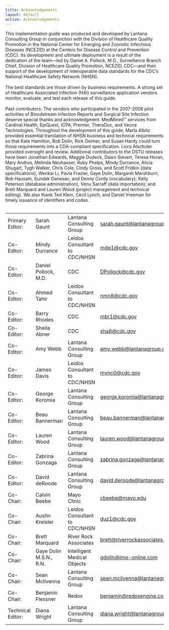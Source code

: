 ```yaml
---
title: Acknowledgements
layout: default
active: Acknowledgements
---
```



<div>
This implementation guide was produced and developed by Lantana Consulting Group in conjunction with the Division of Healthcare Quality Promotion in the National Center for Emerging and Zoonotic Infectious Diseases (NCEZID) at the Centers for Disease Control and Prevention (CDC). Its development and ultimate deployment is a result of the dedication of the team—led by Daniel A. Pollock, M.D., Surveillance Branch Chief, Division of Healthcare Quality Promotion, NCEZID, CDC—and their support of the development of interoperable data standards for the CDC’s National Healthcare Safety Network (NHSN). 
</div>
<div>
	<br />The best standards are those driven by business requirements. A strong set of Healthcare Associated Infection (HAI) surveillance application vendors monitor, evaluate, and test each release of this guide.  
</div>
<div>
	<br />Past contributors: The vendors who participated in the 2007-2008 pilot activities of Bloodstream Infection Reports and Surgical Site Infection deserve special thanks and acknowledgment: MedMined™ services from Cardinal Health, EpiQuest, ICPA, Premier, TheraDoc, and Vecna Technologies. Throughout the development of this guide, Marla Albitz provided essential translation of NHSN business and technical requirements so that Kate Hamilton, Bob Dolin, Rick Geimer, and Susan Hardy could turn those requirements into a CDA-compliant specification. Liora Alschuler provided oversight and review. Additional contributors to the DSTU releases have been Jonathan Edwards, Maggie Dudeck, Dawn Sievert, Teresa Horan, Mary Andrus, Melinda Neuhauser, Ruby Phelps, Mindy Durrance, Alicia Shugart, Tygh Walker, Chris Cole, Cindy Gross, and Scott Fridkin (data specifications); Wenkai Li, Pavla Frazier, Gaye Dolin, Margaret Marshburn, Rob Hausam, Sundak Ganesan, and Denny Cordy (vocabulary); Kelly Peterson (database administration); Venu Sarraff (data importation); and Brett Marquard and Lauren Wood (project management and technical editing). We also thank Ted Klein, Cecil Lynch, and Daniel Vreeman for timely issuance of identifiers and codes.  
</div>


<br />

| | | | |
|-----|-----|-----|-----|
|Primary Editor:|Sarah Gaunt|Lantana Consulting Group|sarah.gaunt@lantanagroup.com|
|Co-Editor:|Mindy Durrance|Leidos Consultant to CDC/NHSN|mdq1@cdc.gov|
|Co-Editor:|Daniel Pollock, M.D.|CDC|DPollock@cdc.gov|
|Co-Editor:|Ahmed Tahir|Leidos Consultant to CDC/NHSN|nmn8@cdc.gov|
|Co-Editor:|Barry Rhodes|CDC|mbr1@cdc.gov|
|Co-Editor:|Sheila Abner|CDC|sha8@cdc.gov|
|Co-Editor:|Amy Webb|Lantana Consulting Group|amy.webb@lantanagroup.com|
|Co-Editor:|James Davis|Leidos Consultant to CDC/NHSN|mync0@cdc.gov|
|Co-Editor:|George Koromia|Lantana Consulting Group|george.koromia@lantanagroup.com|
|Co-Editor:|Beau Bannerman|Lantana Consulting Group|beau.bannerman@lantanagroup.com|
|Co-Editor:|Lauren Wood|Lantana Consulting Group|lauren.wood@lantanagroup.com|
|Co-Editor:|Zabrina Gonzaga|Lantana Consulting Group|zabrina.gonzaga@lantanagroup.com|
|Co-Editor:|David deRoode|Lantana Consulting Group|david.deroode@lantanagroup.com|
|Co-Chair:|Calvin Beebe|Mayo Clinic|cbeebe@mayo.edu|
|Co-Chair:|Austin Kreisler|Leidos Consultant to CDC/NHSN|duz1@cdc.gov|
|Co-Chair:|Brett Marquard|River Rock Associates|brett@riverrockassociates.com|
|Co-Chair:|Gaye Dolin M.S.N., R.N. |Intelligent Medical Objects |gdolin@imo-online.com|
|Co-Chair:|Sean McIlvenna| Lantana Consulting Group|sean.mcilvenna@lantanagroup.com|
|Co-Chair:|Benjamin Flessner|Redox|benjamin@redoxengine.com|
|Technical Editor:|Diana Wright|Lantana Consulting Group|diana.wright@lantanagroup.com|